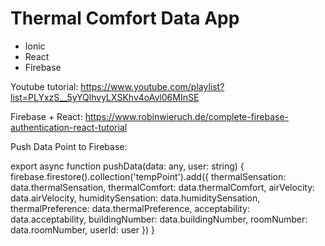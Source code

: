 # Thermal Comfort Data App

  - Ionic
  - React
  - Firebase
  
  Youtube tutorial: https://www.youtube.com/playlist?list=PLYxzS__5yYQlhvyLXSKhv4oAvl06MInSE
  
  Firebase + React: https://www.robinwieruch.de/complete-firebase-authentication-react-tutorial

Push Data Point to Firebase:

export async function pushData(data: any, user: string) {
    firebase.firestore().collection('tempPoint').add({
        thermalSensation: data.thermalSensation,
        thermalComfort: data.thermalComfort,
        airVelocity: data.airVelocity,
        humiditySensation: data.humiditySensation,
        thermalPreference: data.thermalPreference,
        acceptability: data.acceptability,
        buildingNumber: data.buildingNumber,
        roomNumber: data.roomNumber,
        userId: user
    })
}
